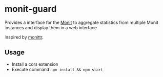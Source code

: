 # monit-guard

Provides a interface for the [Monit](https://mmonit.com/monit/) to aggregate statistics from multiple Monit instances and display them in a web interface.

Inspired by [monittr](https://github.com/karmi/monittr).

## Usage

* Install a cors extension
* Execute command `npm install && npm start`
